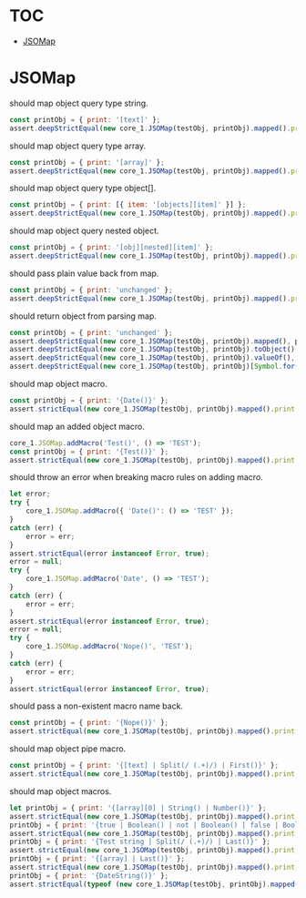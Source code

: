 # TOC
   - [JSOMap](#jsomap)
<a name=""></a>
 
<a name="jsomap"></a>
# JSOMap
should map object query type string.

```js
const printObj = { print: '[text]' };
assert.deepStrictEqual(new core_1.JSOMap(testObj, printObj).mapped().print, testObj.text);
```

should map object query type array.

```js
const printObj = { print: '[array]' };
assert.deepStrictEqual(new core_1.JSOMap(testObj, printObj).mapped().print, testObj.array);
```

should map object query type object[].

```js
const printObj = { print: [{ item: '[objects][item]' }] };
assert.deepStrictEqual(new core_1.JSOMap(testObj, printObj).mapped().print, testObj.objects);
```

should map object query nested object.

```js
const printObj = { print: '[obj][nested][item]' };
assert.deepStrictEqual(new core_1.JSOMap(testObj, printObj).mapped().print, testObj.obj.nested.item);
```

should pass plain value back from map.

```js
const printObj = { print: 'unchanged' };
assert.deepStrictEqual(new core_1.JSOMap(testObj, printObj).mapped().print, printObj.print);
```

should return object from parsing map.

```js
const printObj = { print: 'unchanged' };
assert.deepStrictEqual(new core_1.JSOMap(testObj, printObj).mapped(), printObj);
assert.deepStrictEqual(new core_1.JSOMap(testObj, printObj).toObject(), printObj);
assert.deepStrictEqual(new core_1.JSOMap(testObj, printObj).valueOf(), printObj);
assert.deepStrictEqual(new core_1.JSOMap(testObj, printObj)[Symbol.for('nodejs.util.inspect.custom')](), printObj);
```

should map object macro.

```js
const printObj = { print: '{Date()}' };
assert.strictEqual(new core_1.JSOMap(testObj, printObj).mapped().print instanceof Date, true);
```

should map an added object macro.

```js
core_1.JSOMap.addMacro('Test()', () => 'TEST');
const printObj = { print: '{Test()}' };
assert.strictEqual(new core_1.JSOMap(testObj, printObj).mapped().print, 'TEST');
```

should throw an error when breaking macro rules on adding macro.

```js
let error;
try {
    core_1.JSOMap.addMacro({ 'Date()': () => 'TEST' });
}
catch (err) {
    error = err;
}
assert.strictEqual(error instanceof Error, true);
error = null;
try {
    core_1.JSOMap.addMacro('Date', () => 'TEST');
}
catch (err) {
    error = err;
}
assert.strictEqual(error instanceof Error, true);
error = null;
try {
    core_1.JSOMap.addMacro('Nope()', 'TEST');
}
catch (err) {
    error = err;
}
assert.strictEqual(error instanceof Error, true);
```

should pass a non-existent macro name back.

```js
const printObj = { print: '{Nope()}' };
assert.strictEqual(new core_1.JSOMap(testObj, printObj).mapped().print, 'Nope()');
```

should map object pipe macro.

```js
const printObj = { print: '{[text] | Split(/ (.+)/) | First()}' };
assert.strictEqual(new core_1.JSOMap(testObj, printObj).mapped().print, 'Hello');
```

should map object macros.

```js
let printObj = { print: '{[array][0] | String() | Number()}' };
assert.strictEqual(new core_1.JSOMap(testObj, printObj).mapped().print, 1);
printObj = { print: '{true | Boolean() | not | Boolean() | false | Boolean()}' };
assert.strictEqual(new core_1.JSOMap(testObj, printObj).mapped().print, false);
printObj = { print: '{Test string | Split(/ (.+)/) | Last()}' };
assert.strictEqual(new core_1.JSOMap(testObj, printObj).mapped().print, 'string');
printObj = { print: '{[array] | Last()}' };
assert.strictEqual(new core_1.JSOMap(testObj, printObj).mapped().print, 2);
printObj = { print: '{DateString()}' };
assert.strictEqual(typeof (new core_1.JSOMap(testObj, printObj).mapped().print), 'string');
```

